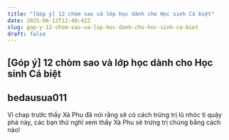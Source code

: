 ```yaml
---
title: "[Góp ý] 12 chòm sao và lớp học dành cho Học sinh Cá biệt"
date: 2025-06-12T12:49:42Z
slug: gop-y-12-chom-sao-va-lop-hoc-danh-cho-hoc-sinh-ca-biet
draft: false
---
```


## [Góp ý] 12 chòm sao và lớp học dành cho Học sinh Cá biệt

## bedausua011

Vì chap trước thầy Xà Phu đã nói rằng sẽ có cách trừng trị lũ nhóc tì quậy phá này, các bạn thử nghĩ xem thầy Xà Phu sẽ trừng trị chúng bằng cách nào!